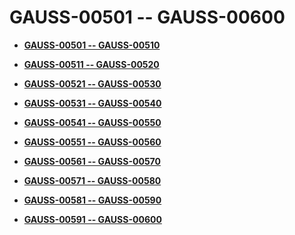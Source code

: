 # GAUSS-00501 -- GAUSS-00600<a name="EN-US_TOPIC_0302073399"></a>

-   **[GAUSS-00501 -- GAUSS-00510](gauss-00501----gauss-00510.md)**  

-   **[GAUSS-00511 -- GAUSS-00520](gauss-00511----gauss-00520.md)**  

-   **[GAUSS-00521 -- GAUSS-00530](gauss-00521----gauss-00530.md)**  

-   **[GAUSS-00531 -- GAUSS-00540](gauss-00531----gauss-00540.md)**  

-   **[GAUSS-00541 -- GAUSS-00550](gauss-00541----gauss-00550.md)**  

-   **[GAUSS-00551 -- GAUSS-00560](gauss-00551----gauss-00560.md)**  

-   **[GAUSS-00561 -- GAUSS-00570](gauss-00561----gauss-00570.md)**  

-   **[GAUSS-00571 -- GAUSS-00580](gauss-00571----gauss-00580.md)**  

-   **[GAUSS-00581 -- GAUSS-00590](gauss-00581----gauss-00590.md)**  

-   **[GAUSS-00591 -- GAUSS-00600](gauss-00591----gauss-00600.md)**  


